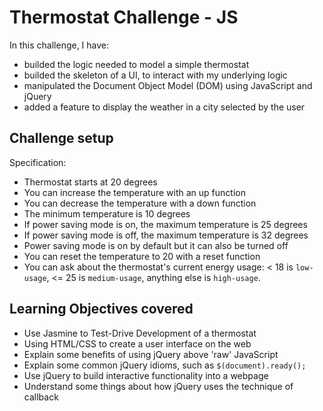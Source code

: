 Thermostat Challenge - JS
=========================
In this challenge, I have:
- builded the logic needed to model a simple thermostat
- builded the skeleton of a UI, to interact with my underlying logic
- manipulated the Document Object Model (DOM) using JavaScript and jQuery
- added a feature to display the weather in a city selected by the user

Challenge setup
----
Specification:
- Thermostat starts at 20 degrees
- You can increase the temperature with an up function
- You can decrease the temperature with a down function
- The minimum temperature is 10 degrees
- If power saving mode is on, the maximum temperature is 25 degrees
- If power saving mode is off, the maximum temperature is 32 degrees
- Power saving mode is on by default but it can also be turned off
- You can reset the temperature to 20 with a reset function
- You can ask about the thermostat's current energy usage: < 18 is `low-usage`, <= 25 is `medium-usage`, anything else is `high-usage`.

Learning Objectives covered
----
- Use Jasmine to Test-Drive Development of a thermostat
- Using HTML/CSS to create a user interface on the web
- Explain some benefits of using jQuery above 'raw' JavaScript
- Explain some common jQuery idioms, such as `$(document).ready();`
- Use jQuery to build interactive functionality into a webpage
- Understand some things about how jQuery uses the technique of callback
